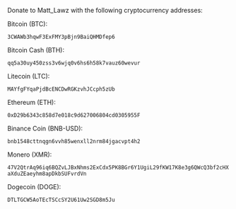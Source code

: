 Donate to Matt_Lawz with the following cryptocurrency addresses:

Bitcoin (BTC):

`3CWAWb3hqwF3ExFMY3pBjn9BaiQHMDfep6`

Bitcoin Cash (BTH):

`qq5a30uy450zss3v6wjq0v6hs6h58k7vauz60wevur`

Litecoin (LTC):

`MAYfgFYqaPjdBcENCDwRGKzvhJCcph5zUb`

Ethereum (ETH):

`0xD29b6343c858d7e018c9d627006804cd0305955F`

Binance Coin (BNB-USD):

`bnb1548cttnqgn6vvh85wenxll2nrm84jgacvpt4h2`

Monero (XMR):

`47V2QtrAq96iq6BQZvLJBxNhms2ExCdx5PK8BGr6Y1UgiL29fKW17K8e3g6QWcQ3bf2cHXaXduZEaeyhm8apDkbSUFvrdVn`

Dogecoin (DOGE):

`DTLTGCW5AoTEcTSCcSY2U61Uw2SGD8m5Ju`
